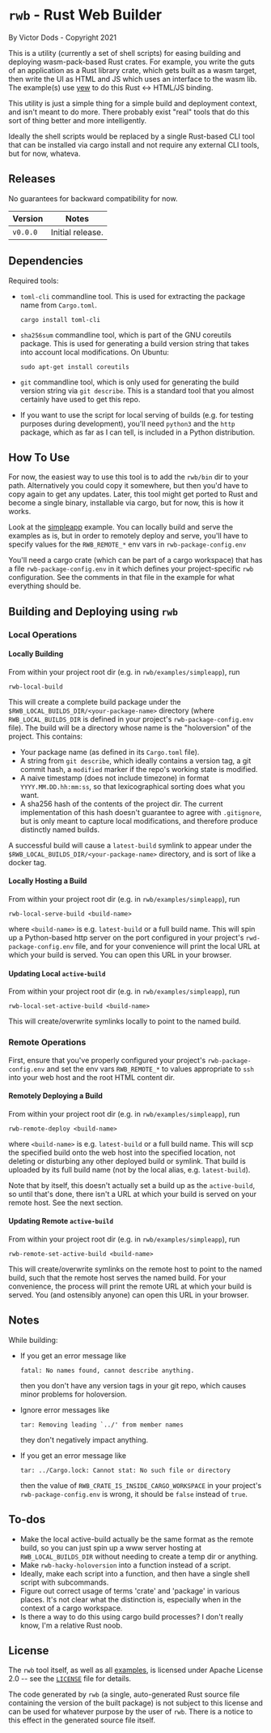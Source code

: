 # `rwb` - Rust Web Builder

By Victor Dods - Copyright 2021

This is a utility (currently a set of shell scripts) for easing building and deploying wasm-pack-based
Rust crates.  For example, you write the guts of an application as a Rust library crate, which gets built
as a wasm target, then write the UI as HTML and JS which uses an interface to the wasm lib.  The example(s)
use [yew](https://github.com/yewstack/yew) to do this Rust <-> HTML/JS binding.

This utility is just a simple thing for a simple build and deployment context, and isn't meant to do more.
There probably exist "real" tools that do this sort of thing better and more intelligently.

Ideally the shell scripts would be replaced by a single Rust-based CLI tool that can be installed via
cargo install and not require any external CLI tools, but for now, whateva.

## Releases

No guarantees for backward compatibility for now.

|Version|Notes|
|-------|-----|
|`v0.0.0`|Initial release.|

## Dependencies

Required tools:
-   `toml-cli` commandline tool.  This is used for extracting the package name from `Cargo.toml`.

        cargo install toml-cli

-   `sha256sum` commandline tool, which is part of the GNU coreutils package.  This is used for generating
    a build version string that takes into account local modifications.  On Ubuntu:

        sudo apt-get install coreutils

-   `git` commandline tool, which is only used for generating the build version string via `git describe`.
    This is a standard tool that you almost certainly have used to get this repo.
-   If you want to use the script for local serving of builds (e.g. for testing purposes during development),
    you'll need `python3` and the `http` package, which as far as I can tell, is included in a Python distribution.

## How To Use

For now, the easiest way to use this tool is to add the `rwb/bin` dir to your path.  Alternatively you could
copy it somewhere, but then you'd have to copy again to get any updates.  Later, this tool might get ported
to Rust and become a single binary, installable via cargo, but for now, this is how it works.

Look at the [simpleapp](examples/simpleapp) example.  You can locally build and serve the examples as is, but
in order to remotely deploy and serve, you'll have to specify values for the `RWB_REMOTE_*` env vars in
`rwb-package-config.env`

You'll need a cargo crate (which can be part of a cargo
workspace) that has a file `rwb-package-config.env` in it which defines your project-specific `rwb` configuration.
See the comments in that file in the example for what everything should be.

## Building and Deploying using `rwb`

### Local Operations

#### Locally Building

From within your project root dir (e.g. in `rwb/examples/simpleapp`), run

    rwb-local-build

This will create a complete build package under the `$RWB_LOCAL_BUILDS_DIR/<your-package-name>` directory (where
`RWB_LOCAL_BUILDS_DIR` is defined in your project's `rwb-package-config.env` file).  The build will be a
directory whose name is the "holoversion" of the project.  This contains:
-   Your package name (as defined in its `Cargo.toml` file).
-   A string from `git describe`, which ideally contains a version tag, a git commit hash, a `modified`
    marker if the repo's working state is modified.
-   A naive timestamp (does not include timezone) in format `YYYY.MM.DD.hh:mm:ss`, so that lexicographical
    sorting does what you want.
-   A sha256 hash of the contents of the project dir.  The current implementation of this hash doesn't
    guarantee to agree with `.gitignore`, but is only meant to capture local modifications, and therefore
    produce distinctly named builds.

A successful build will cause a `latest-build` symlink to appear under the `$RWB_LOCAL_BUILDS_DIR/<your-package-name>`
directory, and is sort of like a docker tag.

#### Locally Hosting a Build

From within your project root dir (e.g. in `rwb/examples/simpleapp`), run

    rwb-local-serve-build <build-name>

where `<build-name>` is e.g. `latest-build` or a full build name.  This will spin up a Python-based
http server on the port configured in your project's `rwd-package-config.env` file, and for your
convenience will print the local URL at which your build is served.  You can open this URL in your browser.

#### Updating Local `active-build`

From within your project root dir (e.g. in `rwb/examples/simpleapp`), run

    rwb-local-set-active-build <build-name>

This will create/overwrite symlinks locally to point to the named build.

### Remote Operations

First, ensure that you've properly configured your project's `rwb-package-config.env` and set the
env vars `RWB_REMOTE_*` to values appropriate to `ssh` into your web host and the root HTML content dir.

#### Remotely Deploying a Build

From within your project root dir (e.g. in `rwb/examples/simpleapp`), run

    rwb-remote-deploy <build-name>

where `<build-name>` is e.g. `latest-build` or a full build name.  This will scp the specified build onto
the web host into the specified location, not deleting or disturbing any other deployed build or symlink.
That build is uploaded by its full build name (not by the local alias, e.g. `latest-build`).

Note that by itself, this doesn't actually set a build up as the `active-build`, so until that's done,
there isn't a URL at which your build is served on your remote host.  See the next section.

#### Updating Remote `active-build`

From within your project root dir (e.g. in `rwb/examples/simpleapp`), run

    rwb-remote-set-active-build <build-name>

This will create/overwrite symlinks on the remote host to point to the named build, such that the
remote host serves the named build.  For your convenience, the process will print the remote URL
at which your build is served.  You (and ostensibly anyone) can open this URL in your browser.

## Notes

While building:
-   If you get an error message like

        fatal: No names found, cannot describe anything.

    then you don't have any version tags in your git repo, which causes minor problems for holoversion.
-   Ignore error messages like

        tar: Removing leading `../' from member names

    they don't negatively impact anything.
-   If you get an error message like

        tar: ../Cargo.lock: Cannot stat: No such file or directory

    then the value of `RWB_CRATE_IS_INSIDE_CARGO_WORKSPACE` in your project's `rwb-package-config.env`
    is wrong, it should be `false` instead of `true`.

## To-dos

-   Make the local active-build actually be the same format as the remote build, so you can just spin
    up a www server hosting at `RWB_LOCAL_BUILDS_DIR` without needing to create a temp dir or anything.
-   Make `rwb-hacky-holoversion` into a function instead of a script.
-   Ideally, make each script into a function, and then have a single shell script with subcommands.
-   Figure out correct usage of terms 'crate' and 'package' in various places.  It's not clear what the
    distinction is, especially when in the context of a cargo workspace.
-   Is there a way to do this using cargo build processes?  I don't really know, I'm a relative Rust noob.

## License

The `rwb` tool itself, as well as all [examples](examples), is licensed under Apache License 2.0 -- see the
[`LICENSE`](LICENSE) file for details.

The code generated by `rwb` (a single, auto-generated Rust source file containing the version of the built package)
is not subject to this license and can be used for whatever purpose by the user of `rwb`.  There is a notice
to this effect in the generated source file itself.
